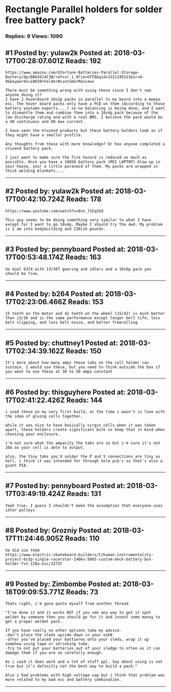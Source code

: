 # Rectangle Parallel holders for solder free battery pack?

### Replies: 9 Views: 1090

## \#1 Posted by: yulaw2k Posted at: 2018-03-17T00:28:07.601Z Reads: 192

```
https://www.amazon.com/Gfortune-Batteries-Parallel-Storage-Battery/dp/B06XXJ4C3B/ref=sr_1_9?ie=UTF8&qid=1521245523&sr=8-9&keywords=18650+holder#customerReviews

There must be something wrong with using these since I don't see anyone doing it?
I have 2 hoverboard 10s2p packs in parallel to my board into a meepo esc. The hover board packs only have a PCB on them (According to those battery youtube experts....) so no balancing is being done, and I want to dismantle them and combine them into a 10s4p pack because of the low discharge rating and with a real BMS. I believe the pack would be a 40 continuous and 80 max current. 

I have seen the Vruzend products but these battery holders look as if they might have a smaller profile.

Any thoughts from those with more knowledge? Or has anyone completed a vruzend battery pack.

I just want to make sure the fire hazard is reduced as much as possible. Once you have a 18650 battery pack (MSI LAPTOP) blow up in your house, your a little paranoid of them. My packs are wrapped in thick welding blankets....
```

---
## \#2 Posted by: yulaw2k Posted at: 2018-03-17T00:42:10.724Z Reads: 178

```
https://www.youtube.com/watch?v=8ve_71EqIkQ

This guy seems to be doing something very similar to what I have except for I want to go 10s4p. Maybe I should try the 4wd. My problem is I am into bodybuilding and 230ish pounds.
```

---
## \#3 Posted by: pennyboard Posted at: 2018-03-17T00:53:48.174Z Reads: 163

```
Go dual 6374 with 13/36T gearing and idlers and a 10s6p pack you should be fine.
```

---
## \#4 Posted by: b264 Posted at: 2018-03-17T02:23:06.466Z Reads: 153

```
15 teeth on the motor and 42 teeth on the wheel (15/42) is much better than 13/36 and is the same performance except longer belt life, less belt slipping, and less belt noise, and better freerolling
```

---
## \#5 Posted by: chuttney1 Posted at: 2018-03-17T02:34:39.162Z Reads: 150

```
It's more about how many amps those tabs on the cell holder can sustain. I would use these, but you need to think outside the box if you want to use these at 30 to 50 amps constant
```

---
## \#6 Posted by: thisguyhere Posted at: 2018-03-17T02:41:22.426Z Reads: 144

```
i used these on my very first build, at the time i wasn't in love with the idea of gluing cells together.

while it was nice to have basically virgin cells when it was taken apart, these holders create significant bulk so keep that in mind when choosing your enclosure.

i'm not sure what the ampacity the tabs are so but i'm sure it's not 20a as your cell is able to output.

also, the tiny tabs you'd solder the P and S connections are tiny as hell, i think it was intended for through hole pcb's so that's also a giant PIA.
```

---
## \#7 Posted by: pennyboard Posted at: 2018-03-17T03:49:19.424Z Reads: 131

```
Yeah true. I guess I shouldn't make the assumption that everyone uses idler pulleys
```

---
## \#8 Posted by: Grozniy Posted at: 2018-03-17T11:24:46.905Z Reads: 110

```
he did use them
https://www.electric-skateboard.builders/t/human-instrumentality-project-6s3p-single-racerstar-140kv-5065-custom-deck-battery-box-holder-fvt-120a-esc/32737
```

---
## \#9 Posted by: Zimbombe Posted at: 2018-03-18T09:09:53.771Z Reads: 73

```
Thats right, i'm gona quote myself from another thread 

"I’ve done it and it works BUT if you see any way to get it spot weldet by someone then you should go for it and invest some money to get a proper weldet pack.

If you have really no other options take my advice.
-don’t place the sleds upside down in your esk8
-after you’ve placed your battieres onto your sleds, wrap it up somehow using tape or shrinking tube.
-try to not put your batteries out of your sledge to often as it can damage them if you are no carefully enough.

As i said it does work and a lot of stuff ppl. Say about using is not true but it’s definitly not the best way to build a pack."

Also i had problems with high voltage sag but i think that problem was more related to my bad esc and battery combination.
```

---
